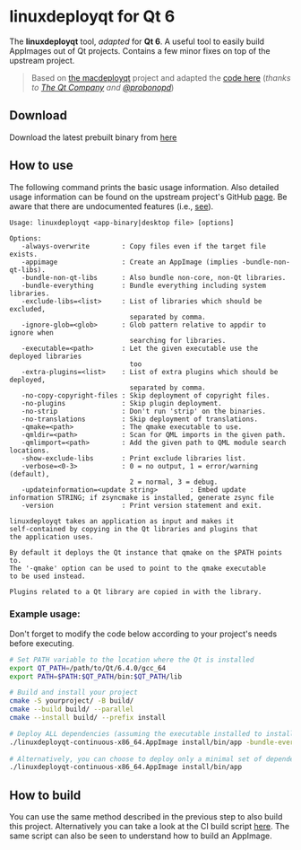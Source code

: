 # linuxdeployqt for Qt 6

The **linuxdeployqt** tool, _adapted_ for **Qt 6**. A useful tool to easily build AppImages out of Qt projects. Contains a few minor fixes on top of the upstream project.

> Based on [the macdeployqt](https://github.com/qt/qtbase/tree/dev/src/tools/macdeployqt) project and adapted the [code here](https://github.com/probonopd/linuxdeployqt) (_thanks to [The Qt Company](https://qt.io) and [@probonopd](https://github.com/probonopd)_)

## Download

Download the latest prebuilt binary from [here](https://github.com/omergoktas/linuxdeployqt/releases/download/continuous/linuxdeployqt-continuous-x86_64.AppImage)

## How to use

The following command prints the basic usage information. Also detailed usage information can be found on the upstream project's GitHub [page](https://github.com/probonopd/linuxdeployqt). Be aware that there are undocumented features (i.e., [see](https://github.com/probonopd/linuxdeployqt/issues/340#issuecomment-452025959)).

```
Usage: linuxdeployqt <app-binary|desktop file> [options]

Options:
   -always-overwrite        : Copy files even if the target file exists.
   -appimage                : Create an AppImage (implies -bundle-non-qt-libs).
   -bundle-non-qt-libs      : Also bundle non-core, non-Qt libraries.
   -bundle-everything       : Bundle everything including system libraries.
   -exclude-libs=<list>     : List of libraries which should be excluded,
                              separated by comma.
   -ignore-glob=<glob>      : Glob pattern relative to appdir to ignore when
                              searching for libraries.
   -executable=<path>       : Let the given executable use the deployed libraries
                              too
   -extra-plugins=<list>    : List of extra plugins which should be deployed,
                              separated by comma.
   -no-copy-copyright-files : Skip deployment of copyright files.
   -no-plugins              : Skip plugin deployment.
   -no-strip                : Don't run 'strip' on the binaries.
   -no-translations         : Skip deployment of translations.
   -qmake=<path>            : The qmake executable to use.
   -qmldir=<path>           : Scan for QML imports in the given path.
   -qmlimport=<path>        : Add the given path to QML module search locations.
   -show-exclude-libs       : Print exclude libraries list.
   -verbose=<0-3>           : 0 = no output, 1 = error/warning (default),
                              2 = normal, 3 = debug.
   -updateinformation=<update string>        : Embed update information STRING; if zsyncmake is installed, generate zsync file
   -version                 : Print version statement and exit.

linuxdeployqt takes an application as input and makes it
self-contained by copying in the Qt libraries and plugins that
the application uses.

By default it deploys the Qt instance that qmake on the $PATH points to.
The '-qmake' option can be used to point to the qmake executable
to be used instead.

Plugins related to a Qt library are copied in with the library.
```

### Example usage:

Don't forget to modify the code below according to your project's needs before executing.

```bash
# Set PATH variable to the location where the Qt is installed
export QT_PATH=/path/to/Qt/6.4.0/gcc_64
export PATH=$PATH:$QT_PATH/bin:$QT_PATH/lib

# Build and install your project
cmake -S yourproject/ -B build/
cmake --build build/ --parallel
cmake --install build/ --prefix install

# Deploy ALL dependencies (assuming the executable installed to install/bin/app in previous step)
./linuxdeployqt-continuous-x86_64.AppImage install/bin/app -bundle-everything
    
# Alternatively, you can choose to deploy only a minimal set of dependencies
./linuxdeployqt-continuous-x86_64.AppImage install/bin/app
```

## How to build

You can use the same method described in the previous step to also build this project. Alternatively you can take a look at the CI build script [here](https://github.com/omergoktas/linuxdeployqt/blob/master/.github/workflows/build.yaml). The same script can also be seen to understand how to build an AppImage.
